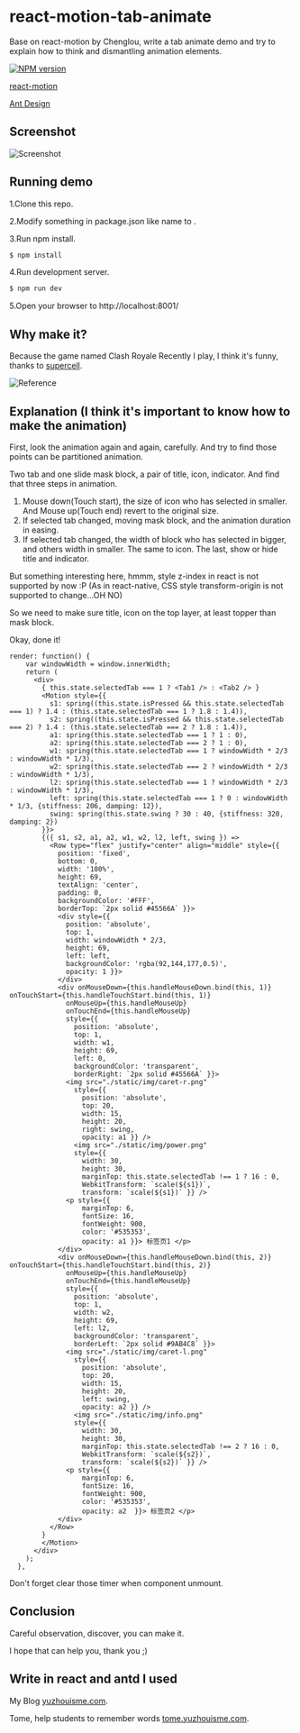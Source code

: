 # react-motion-tab-animate
Base on react-motion by Chenglou, write a tab animate demo and try to explain how to think and dismantling animation elements.

[![NPM version](https://img.shields.io/npm/v/antd-init.svg?style=flat)](https://npmjs.org/package/antd-init)

[react-motion](https://github.com/chenglou/react-motion)

[Ant Design](https://github.com/ant-design/ant-design)

## Screenshot

![Screenshot](https://github.com/yuzhouisme/react-motion-tab-animate/blob/master/example/animate.gif)

## Running demo

1.Clone this repo.

2.Modify something in package.json like name to <your-project-name>.

3.Run npm install.

```bash
$ npm install
```

4.Run development server.

```bash
$ npm run dev
```

5.Open your browser to http://localhost:8001/

## Why make it?

Because the game named Clash Royale Recently I play, I think it's funny, thanks to [supercell](http://supercell.com/en/).

![Reference](https://github.com/yuzhouisme/react-motion-tab-animate/blob/master/example/clash-royale.gif)

## Explanation (I think it's important to know how to make the animation)

First, look the animation again and again, carefully. And try to find those points can be partitioned animation.

Two tab and one slide mask block, a pair of title, icon, indicator. And find that three steps in animation.

1. Mouse down(Touch start), the size of icon who has selected in smaller. And Mouse up(Touch end) revert to the original size.
2. If selected tab changed, moving mask block, and the animation duration in easing.
3. If selected tab changed, the width of block who has selected in bigger, and others width in smaller. The same to icon. The last, show or hide title and indicator.

But something interesting here, hmmm, style z-index in react is not supported by now :P (As in react-native, CSS style transform-origin is not supported to change...OH NO)

So we need to make sure title, icon on the top layer, at least topper than mask block.

Okay, done it!

```
render: function() {
    var windowWidth = window.innerWidth;
    return (
      <div>
        { this.state.selectedTab === 1 ? <Tab1 /> : <Tab2 /> }
        <Motion style={{
          s1: spring((this.state.isPressed && this.state.selectedTab === 1) ? 1.4 : (this.state.selectedTab === 1 ? 1.8 : 1.4)),
          s2: spring((this.state.isPressed && this.state.selectedTab === 2) ? 1.4 : (this.state.selectedTab === 2 ? 1.8 : 1.4)),
          a1: spring(this.state.selectedTab === 1 ? 1 : 0),
          a2: spring(this.state.selectedTab === 2 ? 1 : 0),
          w1: spring(this.state.selectedTab === 1 ? windowWidth * 2/3 : windowWidth * 1/3),
          w2: spring(this.state.selectedTab === 2 ? windowWidth * 2/3 : windowWidth * 1/3),
          l2: spring(this.state.selectedTab === 1 ? windowWidth * 2/3 : windowWidth * 1/3),
          left: spring(this.state.selectedTab === 1 ? 0 : windowWidth * 1/3, {stiffness: 206, damping: 12}),
          swing: spring(this.state.swing ? 30 : 40, {stiffness: 320, damping: 2})
        }}>
        {({ s1, s2, a1, a2, w1, w2, l2, left, swing }) =>
          <Row type="flex" justify="center" align="middle" style={{
            position: 'fixed',
            bottom: 0,
            width: '100%',
            height: 69,
            textAlign: 'center',
            padding: 0,
            backgroundColor: '#FFF',
            borderTop: `2px solid #45566A` }}>
            <div style={{
              position: 'absolute',
              top: 1,
              width: windowWidth * 2/3,
              height: 69,
              left: left,
              backgroundColor: 'rgba(92,144,177,0.5)',
              opacity: 1 }}>
            </div>
            <div onMouseDown={this.handleMouseDown.bind(this, 1)} onTouchStart={this.handleTouchStart.bind(this, 1)}
              onMouseUp={this.handleMouseUp}
              onTouchEnd={this.handleMouseUp}
              style={{
                position: 'absolute',
                top: 1,
                width: w1,
                height: 69,
                left: 0,
                backgroundColor: 'transparent',
                borderRight: `2px solid #45566A` }}>
              <img src="./static/img/caret-r.png"
                style={{
                  position: 'absolute',
                  top: 20,
                  width: 15,
                  height: 20,
                  right: swing,
                  opacity: a1 }} />
                <img src="./static/img/power.png"
                style={{
                  width: 30,
                  height: 30,
                  marginTop: this.state.selectedTab !== 1 ? 16 : 0,
                  WebkitTransform: `scale(${s1})`,
                  transform: `scale(${s1})` }} />
              <p style={{
                  marginTop: 6,
                  fontSize: 16,
                  fontWeight: 900,
                  color: '#535353',
                  opacity: a1 }}> 标签页1 </p>
            </div>
            <div onMouseDown={this.handleMouseDown.bind(this, 2)} onTouchStart={this.handleTouchStart.bind(this, 2)}
              onMouseUp={this.handleMouseUp}
              onTouchEnd={this.handleMouseUp}
              style={{
                position: 'absolute',
                top: 1,
                width: w2,
                height: 69,
                left: l2,
                backgroundColor: 'transparent',
                borderLeft: `2px solid #9AB4C8` }}>
              <img src="./static/img/caret-l.png"
                style={{
                  position: 'absolute',
                  top: 20,
                  width: 15,
                  height: 20,
                  left: swing,
                  opacity: a2 }} />
                <img src="./static/img/info.png"
                style={{
                  width: 30,
                  height: 30,
                  marginTop: this.state.selectedTab !== 2 ? 16 : 0,
                  WebkitTransform: `scale(${s2})`,
                  transform: `scale(${s2})` }} />
              <p style={{
                  marginTop: 6,
                  fontSize: 16,
                  fontWeight: 900,
                  color: '#535353',
                  opacity: a2  }}> 标签页2 </p>
            </div>
          </Row>
        }
        </Motion>
      </div>
    );
  },
```

Don't forget clear those timer when component unmount.

## Conclusion

Careful observation, discover, you can make it.

I hope that can help you, thank you ;)

## Write in react and antd I used

My Blog [yuzhouisme.com](http://yuzhouisme.com/).

Tome, help students to remember words [tome.yuzhouisme.com](http://tome.yuzhouisme.com).
